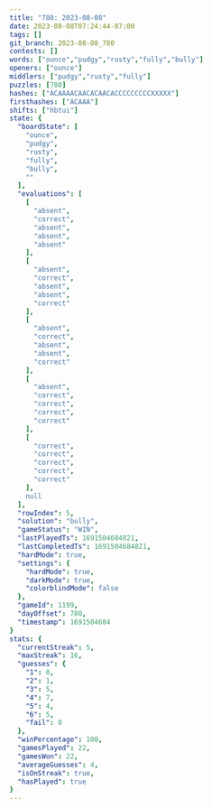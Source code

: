 ```yaml
---
title: "780: 2023-08-08"
date: 2023-08-08T07:24:44-07:00
tags: []
git_branch: 2023-08-08_780
contests: []
words: ["ounce","pudgy","rusty","fully","bully"]
openers: ["ounce"]
middlers: ["pudgy","rusty","fully"]
puzzles: [780]
hashes: ["ACAAAACAACACAACACCCCCCCCCXXXXX"]
firsthashes: ["ACAAA"]
shifts: ["hbtui"]
state: {
  "boardState": [
    "ounce",
    "pudgy",
    "rusty",
    "fully",
    "bully",
    ""
  ],
  "evaluations": [
    [
      "absent",
      "correct",
      "absent",
      "absent",
      "absent"
    ],
    [
      "absent",
      "correct",
      "absent",
      "absent",
      "correct"
    ],
    [
      "absent",
      "correct",
      "absent",
      "absent",
      "correct"
    ],
    [
      "absent",
      "correct",
      "correct",
      "correct",
      "correct"
    ],
    [
      "correct",
      "correct",
      "correct",
      "correct",
      "correct"
    ],
    null
  ],
  "rowIndex": 5,
  "solution": "bully",
  "gameStatus": "WIN",
  "lastPlayedTs": 1691504684821,
  "lastCompletedTs": 1691504684821,
  "hardMode": true,
  "settings": {
    "hardMode": true,
    "darkMode": true,
    "colorblindMode": false
  },
  "gameId": 1199,
  "dayOffset": 780,
  "timestamp": 1691504684
}
stats: {
  "currentStreak": 5,
  "maxStreak": 16,
  "guesses": {
    "1": 0,
    "2": 1,
    "3": 5,
    "4": 7,
    "5": 4,
    "6": 5,
    "fail": 0
  },
  "winPercentage": 100,
  "gamesPlayed": 22,
  "gamesWon": 22,
  "averageGuesses": 4,
  "isOnStreak": true,
  "hasPlayed": true
}
---
```

<!-- more -->
